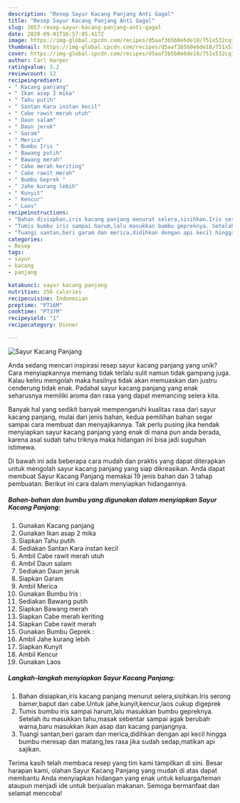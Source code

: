 ```yaml
---
description: "Resep Sayur Kacang Panjang Anti Gagal"
title: "Resep Sayur Kacang Panjang Anti Gagal"
slug: 1657-resep-sayur-kacang-panjang-anti-gagal
date: 2020-09-01T16:57:05.417Z
image: https://img-global.cpcdn.com/recipes/d5aaf3b5b0e6de18/751x532cq70/sayur-kacang-panjang-foto-resep-utama.jpg
thumbnail: https://img-global.cpcdn.com/recipes/d5aaf3b5b0e6de18/751x532cq70/sayur-kacang-panjang-foto-resep-utama.jpg
cover: https://img-global.cpcdn.com/recipes/d5aaf3b5b0e6de18/751x532cq70/sayur-kacang-panjang-foto-resep-utama.jpg
author: Carl Harper
ratingvalue: 3.2
reviewcount: 12
recipeingredient:
- " Kacang panjang"
- " Ikan asap 2 mika"
- " Tahu putih"
- " Santan Kara instan kecil"
- " Cabe rawit merah utuh"
- " Daun salam"
- " Daun jeruk"
- " Garam"
- " Merica"
- " Bumbu Iris "
- " Bawang putih"
- " Bawang merah"
- " Cabe merah keriting"
- " Cabe rawit merah"
- " Bumbu Geprek "
- " Jahe kurang lebih"
- " Kunyit"
- " Kencur"
- " Laos"
recipeinstructions:
- "Bahan disiapkan,iris kacang panjang menurut selera,sisihkan.Iris serong bamer,baput dan cabe.Untuk jahe,kunyit,kencur,laos cukup digeprek"
- "Tumis bumbu iris sampai harum,lalu masukkan bumbu gepreknya. Setelah itu masukkan tahu,masak sebentar sampai agak berubah warna,baru masukkan ikan asap dan kacang panjangnya."
- "Tuangi santan,beri garam dan merica,didihkan dengan api kecil hingga bumbu meresap dan matang,tes rasa jika sudah sedap,matikan api sajikan."
categories:
- Resep
tags:
- sayur
- kacang
- panjang

katakunci: sayur kacang panjang 
nutrition: 256 calories
recipecuisine: Indonesian
preptime: "PT16M"
cooktime: "PT37M"
recipeyield: "1"
recipecategory: Dinner

---
```



![Sayur Kacang Panjang](https://img-global.cpcdn.com/recipes/d5aaf3b5b0e6de18/751x532cq70/sayur-kacang-panjang-foto-resep-utama.jpg)

Anda sedang mencari inspirasi resep sayur kacang panjang yang unik? Cara menyiapkannya memang tidak terlalu sulit namun tidak gampang juga. Kalau keliru mengolah maka hasilnya tidak akan memuaskan dan justru cenderung tidak enak. Padahal sayur kacang panjang yang enak seharusnya memiliki aroma dan rasa yang dapat memancing selera kita.



Banyak hal yang sedikit banyak mempengaruhi kualitas rasa dari sayur kacang panjang, mulai dari jenis bahan, kedua pemilihan bahan segar sampai cara membuat dan menyajikannya. Tak perlu pusing jika hendak menyiapkan sayur kacang panjang yang enak di mana pun anda berada, karena asal sudah tahu triknya maka hidangan ini bisa jadi suguhan istimewa.


Di bawah ini ada beberapa cara mudah dan praktis yang dapat diterapkan untuk mengolah sayur kacang panjang yang siap dikreasikan. Anda dapat membuat Sayur Kacang Panjang memakai 19 jenis bahan dan 3 tahap pembuatan. Berikut ini cara dalam menyiapkan hidangannya.

<!--inarticleads1-->

##### Bahan-bahan dan bumbu yang digunakan dalam menyiapkan Sayur Kacang Panjang:

1. Gunakan  Kacang panjang
1. Gunakan  Ikan asap 2 mika
1. Siapkan  Tahu putih
1. Sediakan  Santan Kara instan kecil
1. Ambil  Cabe rawit merah utuh
1. Ambil  Daun salam
1. Sediakan  Daun jeruk
1. Siapkan  Garam
1. Ambil  Merica
1. Gunakan  Bumbu Iris :
1. Sediakan  Bawang putih
1. Siapkan  Bawang merah
1. Siapkan  Cabe merah keriting
1. Siapkan  Cabe rawit merah
1. Gunakan  Bumbu Geprek :
1. Ambil  Jahe kurang lebih
1. Siapkan  Kunyit
1. Ambil  Kencur
1. Gunakan  Laos




<!--inarticleads2-->

##### Langkah-langkah menyiapkan Sayur Kacang Panjang:

1. Bahan disiapkan,iris kacang panjang menurut selera,sisihkan.Iris serong bamer,baput dan cabe.Untuk jahe,kunyit,kencur,laos cukup digeprek
1. Tumis bumbu iris sampai harum,lalu masukkan bumbu gepreknya. Setelah itu masukkan tahu,masak sebentar sampai agak berubah warna,baru masukkan ikan asap dan kacang panjangnya.
1. Tuangi santan,beri garam dan merica,didihkan dengan api kecil hingga bumbu meresap dan matang,tes rasa jika sudah sedap,matikan api sajikan.




Terima kasih telah membaca resep yang tim kami tampilkan di sini. Besar harapan kami, olahan Sayur Kacang Panjang yang mudah di atas dapat membantu Anda menyiapkan hidangan yang enak untuk keluarga/teman ataupun menjadi ide untuk berjualan makanan. Semoga bermanfaat dan selamat mencoba!
